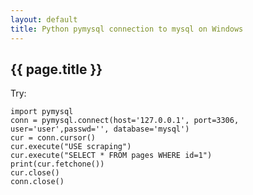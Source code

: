 ```yaml
---
layout: default
title: Python pymysql connection to mysql on Windows
---
```


## {{ page.title }}

Try:

	import pymysql
	conn = pymysql.connect(host='127.0.0.1', port=3306, user='user',passwd='', database='mysql')
	cur = conn.cursor()
	cur.execute("USE scraping")
	cur.execute("SELECT * FROM pages WHERE id=1")
	print(cur.fetchone())
	cur.close()
	conn.close()
    

